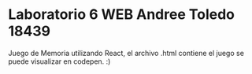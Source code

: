 # Laboratorio 6 WEB Andree Toledo 18439

Juego de Memoria utilizando React, el archivo .html contiene el juego
se puede visualizar en codepen. :)
